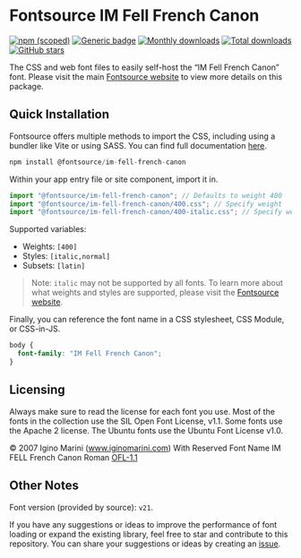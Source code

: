 # Fontsource IM Fell French Canon

[![npm (scoped)](https://img.shields.io/npm/v/@fontsource/im-fell-french-canon?color=brightgreen)](https://www.npmjs.com/package/@fontsource/im-fell-french-canon) [![Generic badge](https://img.shields.io/badge/fontsource-passing-brightgreen)](https://github.com/fontsource/fontsource) [![Monthly downloads](https://badgen.net/npm/dm/@fontsource/im-fell-french-canon)](https://github.com/fontsource/fontsource) [![Total downloads](https://badgen.net/npm/dt/@fontsource/im-fell-french-canon)](https://github.com/fontsource/fontsource) [![GitHub stars](https://img.shields.io/github/stars/fontsource/fontsource.svg?style=social&label=Star)](https://github.com/fontsource/fontsource/stargazers)

The CSS and web font files to easily self-host the “IM Fell French Canon” font. Please visit the main [Fontsource website](https://fontsource.org/fonts/im-fell-french-canon) to view more details on this package.

## Quick Installation

Fontsource offers multiple methods to import the CSS, including using a bundler like Vite or using SASS. You can find full documentation [here](https://fontsource.org/docs/getting-started/introduction).

```javascript
npm install @fontsource/im-fell-french-canon
```

Within your app entry file or site component, import it in.

```javascript
import "@fontsource/im-fell-french-canon"; // Defaults to weight 400
import "@fontsource/im-fell-french-canon/400.css"; // Specify weight
import "@fontsource/im-fell-french-canon/400-italic.css"; // Specify weight and style
```

Supported variables:
- Weights: `[400]`
- Styles: `[italic,normal]`
- Subsets: `[latin]`

> Note: `italic` may not be supported by all fonts. To learn more about what weights and styles are supported, please visit the [Fontsource website](https://fontsource.org/fonts/im-fell-french-canon).

Finally, you can reference the font name in a CSS stylesheet, CSS Module, or CSS-in-JS.

```css
body {
  font-family: "IM Fell French Canon";
}
```

## Licensing
Always make sure to read the license for each font you use. Most of the fonts in the collection use the SIL Open Font License, v1.1. Some fonts use the Apache 2 license. The Ubuntu fonts use the Ubuntu Font License v1.0.

© 2007 Igino Marini (www.iginomarini.com) With Reserved Font Name IM FELL French Canon Roman
[OFL-1.1](https://openfontlicense.org)

## Other Notes
Font version (provided by source): `v21`.

If you have any suggestions or ideas to improve the performance of font loading or expand the existing library, feel free to star and contribute to this repository. You can share your suggestions or ideas by creating an [issue](https://github.com/fontsource/fontsource/issues).